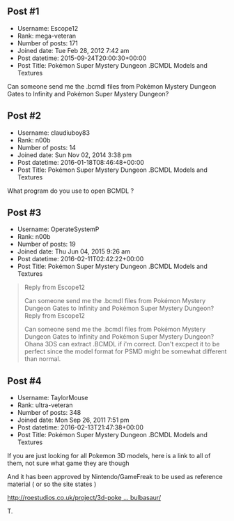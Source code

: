 ## Post #1
- Username: Escope12
- Rank: mega-veteran
- Number of posts: 171
- Joined date: Tue Feb 28, 2012 7:42 am
- Post datetime: 2015-09-24T20:00:30+00:00
- Post Title: Pokémon Super Mystery Dungeon .BCMDL Models and Textures

Can someone send me the .bcmdl files from Pokémon Mystery Dungeon Gates to Infinity and Pokémon Super Mystery Dungeon?
## Post #2
- Username: claudiuboy83
- Rank: n00b
- Number of posts: 14
- Joined date: Sun Nov 02, 2014 3:38 pm
- Post datetime: 2016-01-18T08:46:48+00:00
- Post Title: Pokémon Super Mystery Dungeon .BCMDL Models and Textures

What program do you use to open BCMDL ?
## Post #3
- Username: OperateSystemP
- Rank: n00b
- Number of posts: 19
- Joined date: Thu Jun 04, 2015 9:26 am
- Post datetime: 2016-02-11T02:42:22+00:00
- Post Title: Pokémon Super Mystery Dungeon .BCMDL Models and Textures

> Reply from Escope12
>
> Can someone send me the .bcmdl files from Pokémon Mystery Dungeon Gates to Infinity and Pokémon Super Mystery Dungeon?
> Reply from Escope12
>
> Can someone send me the .bcmdl files from Pokémon Mystery Dungeon Gates to Infinity and Pokémon Super Mystery Dungeon?
Ohana 3DS can extract .BCMDL if i'm correct. Don't excpect it to be perfect since the model format for PSMD might be somewhat different than normal.
## Post #4
- Username: TaylorMouse
- Rank: ultra-veteran
- Number of posts: 348
- Joined date: Mon Sep 26, 2011 7:51 pm
- Post datetime: 2016-02-13T21:47:38+00:00
- Post Title: Pokémon Super Mystery Dungeon .BCMDL Models and Textures

If you are just looking for all Pokemon 3D models, here is a link to all of them, not sure what game they are though

And it has been approved by Nintendo/GameFreak to be used as reference material ( or so the site states )

[http://roestudios.co.uk/project/3d-poke ... bulbasaur/](http://roestudios.co.uk/project/3d-pokemon-models/001-bulbasaur/)

T.
